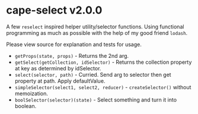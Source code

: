 # cape-select v2.0.0

A few `reselect` inspired helper utility/selector functions. Using functional programming as much as possible with the help of my good friend `lodash`.

Please view source for explanation and tests for usage.

- `getProps(state, props)` - Returns the 2nd arg.
- `getSelect(getCollection, idSelector)` - Returns the collection property at key as determined by idSelector.
- `select(selector, path)` - Curried. Send arg to selector then get property at path. Apply defaultValue.
- `simpleSelector(select1, select2, reducer)` - `createSelector()` without memoization.
- `boolSelector(selector)(state)` - Select something and turn it into boolean.
